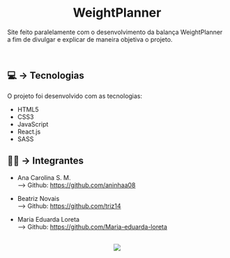<h1 align="center">WeightPlanner</h1>

<p>Site feito paralelamente com o desenvolvimento da balança WeightPlanner a fim de divulgar e explicar de maneira objetiva o projeto.</p>

<br>

## 💻 -> Tecnologias

O projeto foi desenvolvido com as tecnologias:

+ HTML5
+ CSS3
+ JavaScript
+ React.js
+ SASS


## 👩‍💻 -> Integrantes

+ Ana Carolina S. M. <br>
  --> Github: https://github.com/aninhaa08

+ Beatriz Novais <br>
  --> Github: https://github.com/triz14

+ Maria Eduarda Loreta <br>
  --> Github: https://github.com/Maria-eduarda-loreta

<br>

<div align="center">
  <img justify-content="center" src="https://forthebadge.com/images/featured/featured-built-with-love.svg">
</div>
